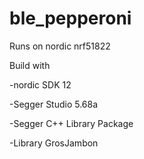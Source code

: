 # ble_pepperoni

Runs on nordic nrf51822

Build with 

-nordic SDK 12

-Segger Studio 5.68a

-Segger C++ Library Package

-Library GrosJambon
